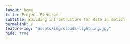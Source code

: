 ```yaml
---
layout: home
title: Project Electron
subtitle: Building infrastructure for data in motion
permalink: /
feature-img: "assets/img/clouds-lightning.jpg"
hide: true
---
```


